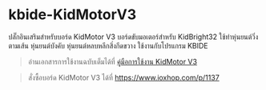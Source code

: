 # kbide-KidMotorV3

ปลั๊กอินเสริมสำหรับบอร์ด KidMotor V3 บอร์ดขับมอเตอร์สำหรับ KidBright32 ใช้ทำหุ่นยนต์วิ่งตามเส้น หุ่นยนต์บังคับ หุ่นยนต์หลบหลีกสิ่งกีดขวาง ใช้งานกับโปรแกรม KBIDE

> อ่านเอกสารการใช้งานฉบับเต็มได้ที่ [คู่มือการใช้งาน KidMotor V3](https://ioxhop.info/files/KidMotor%20V3/%E0%B8%84%E0%B8%B9%E0%B9%88%E0%B8%A1%E0%B8%B7%E0%B8%AD%E0%B8%81%E0%B8%B2%E0%B8%A3%E0%B9%83%E0%B8%8A%E0%B9%89%E0%B8%87%E0%B8%B2%E0%B8%99%20KidMotor%20V3.pdf)

> สั่งซื้อบอร์ด KidMotor V3 ได้ที่ https://www.ioxhop.com/p/1137
